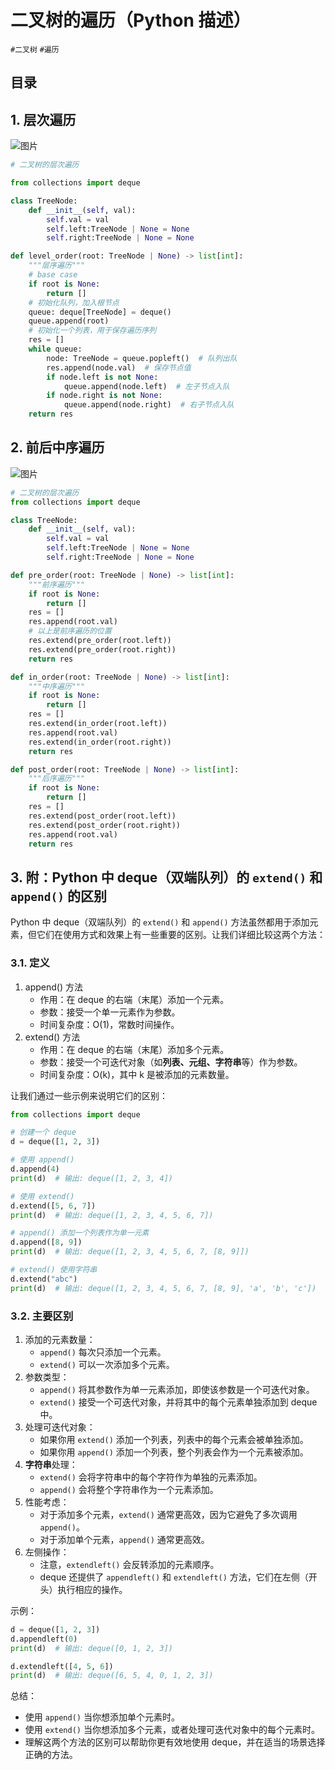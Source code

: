 
# 二叉树的遍历（Python 描述）

`#二叉树` `#遍历`


## 目录
<!-- toc -->
 ## 1. 层次遍历 

![图片](https://blog-1310531898.cos.ap-beijing.myqcloud.com/832-34-20241012/Pasted%20image%2020240922184805.png)

```python
# 二叉树的层次遍历

from collections import deque

class TreeNode:
    def __init__(self, val):
        self.val = val
        self.left:TreeNode | None = None
        self.right:TreeNode | None = None

def level_order(root: TreeNode | None) -> list[int]:
    """层序遍历"""
    # base case
    if root is None:
        return []
    # 初始化队列，加入根节点
    queue: deque[TreeNode] = deque()
    queue.append(root)
    # 初始化一个列表，用于保存遍历序列
    res = []
    while queue:
        node: TreeNode = queue.popleft()  # 队列出队
        res.append(node.val)  # 保存节点值
        if node.left is not None:
            queue.append(node.left)  # 左子节点入队
        if node.right is not None:
            queue.append(node.right)  # 右子节点入队
    return res
```

## 2. 前后中序遍历

![图片](https://blog-1310531898.cos.ap-beijing.myqcloud.com/832-34-20241012/Pasted%20image%2020240922184904.png)

```python
# 二叉树的层次遍历
from collections import deque

class TreeNode:
    def __init__(self, val):
        self.val = val
        self.left:TreeNode | None = None
        self.right:TreeNode | None = None

def pre_order(root: TreeNode | None) -> list[int]:
    """前序遍历"""
    if root is None:
        return []
    res = []
    res.append(root.val)
    # 以上是前序遍历的位置
    res.extend(pre_order(root.left))
    res.extend(pre_order(root.right))
    return res

def in_order(root: TreeNode | None) -> list[int]:
    """中序遍历"""
    if root is None:
        return []
    res = []
    res.extend(in_order(root.left))
    res.append(root.val)
    res.extend(in_order(root.right))
    return res

def post_order(root: TreeNode | None) -> list[int]:
    """后序遍历"""
    if root is None:
        return []
    res = []
    res.extend(post_order(root.left))
    res.extend(post_order(root.right))
    res.append(root.val)
    return res
```


## 3. 附：Python 中 deque（双端队列）的 `extend()` 和 `append()`  的区别

Python 中 deque（双端队列）的 `extend()` 和 `append()` 方法虽然都用于添加元素，但它们在使用方式和效果上有一些重要的区别。让我们详细比较这两个方法：

### 3.1. 定义

1. append() 方法
	- 作用：在 deque 的右端（末尾）添加一个元素。
	- 参数：接受一个单一元素作为参数。
	- 时间复杂度：O(1)，常数时间操作。
2. extend() 方法
	- 作用：在 deque 的右端（末尾）添加多个元素。
	- 参数：接受一个可迭代对象（如**列表、元组、字符串**等）作为参数。
	- 时间复杂度：O(k)，其中 k 是被添加的元素数量。

让我们通过一些示例来说明它们的区别：

```python
from collections import deque

# 创建一个 deque
d = deque([1, 2, 3])

# 使用 append()
d.append(4)
print(d)  # 输出: deque([1, 2, 3, 4])

# 使用 extend()
d.extend([5, 6, 7])
print(d)  # 输出: deque([1, 2, 3, 4, 5, 6, 7])

# append() 添加一个列表作为单一元素
d.append([8, 9])
print(d)  # 输出: deque([1, 2, 3, 4, 5, 6, 7, [8, 9]])

# extend() 使用字符串
d.extend("abc")
print(d)  # 输出: deque([1, 2, 3, 4, 5, 6, 7, [8, 9], 'a', 'b', 'c'])
```

### 3.2. 主要区别

1. 添加的元素数量：
	- `append()` 每次只添加一个元素。
	- `extend()` 可以一次添加多个元素。
2. 参数类型：
	- `append()` 将其参数作为单一元素添加，即使该参数是一个可迭代对象。
	- `extend()` 接受一个可迭代对象，并将其中的每个元素单独添加到 deque 中。
3. 处理可迭代对象：
	- 如果你用 `extend()` 添加一个列表，列表中的每个元素会被单独添加。
	- 如果你用 `append()` 添加一个列表，整个列表会作为一个元素被添加。
4. **字符串**处理：
	- `extend()` 会将字符串中的每个字符作为单独的元素添加。
	- `append()` 会将整个字符串作为一个元素添加。
5. 性能考虑：
	- 对于添加多个元素，`extend()` 通常更高效，因为它避免了多次调用 `append()`。
	- 对于添加单个元素，`append()` 通常更高效。
6. 左侧操作：
	- 注意，`extendleft()` 会反转添加的元素顺序。
	- deque 还提供了 `appendleft()` 和 `extendleft()` 方法，它们在左侧（开头）执行相应的操作。

示例：

```python
d = deque([1, 2, 3])
d.appendleft(0)
print(d)  # 输出: deque([0, 1, 2, 3])

d.extendleft([4, 5, 6])
print(d)  # 输出: deque([6, 5, 4, 0, 1, 2, 3])
```

总结：
- 使用 `append()` 当你想添加单个元素时。
- 使用 `extend()` 当你想添加多个元素，或者处理可迭代对象中的每个元素时。
- 理解这两个方法的区别可以帮助你更有效地使用 deque，并在适当的场景选择正确的方法。
